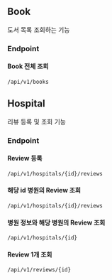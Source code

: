 ## Book
도서 목록 조회하는 기능

### Endpoint
#### Book 전체 조회
`/api/v1/books`

## Hospital
리뷰 등록 및 조회 기능

### Endpoint
#### Review 등록
`/api/v1/hospitals/{id}/reviews`

#### 해당 id 병원의 Review 조회
`/api/v1/hospitals/{id}/reviews`

#### 병원 정보와 해당 병원의 Review 조회
`/api/v1/hospitals/{id}`

#### Review 1개 조회
`/api/v1/reviews/{id}`